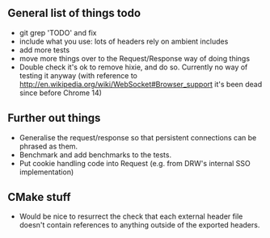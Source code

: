 General list of things todo
---------------------------

* git grep 'TODO' and fix
* include what you use: lots of headers rely on ambient includes
* add more tests
* move more things over to the Request/Response way of doing things
* Double check it's ok to remove hixie, and do so.  Currently no way of testing it anyway
  (with reference to http://en.wikipedia.org/wiki/WebSocket#Browser_support it's been dead
  since before Chrome 14)

Further out things
------------------
* Generalise the request/response so that persistent connections can be phrased
  as them.
* Benchmark and add benchmarks to the tests.
* Put cookie handling code into Request (e.g. from DRW's internal SSO implementation)

CMake stuff
-----------
* Would be nice to resurrect the check that each external header file doesn't contain references
  to anything outside of the exported headers.
